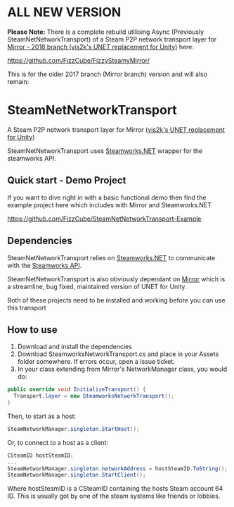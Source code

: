 # ALL NEW VERSION

**Please Note:** There is a complete rebuild utilising Async (Previously SteamNetNetworkTransport) of a Steam P2P network transport layer for [Mirror - 2018 branch (vis2k's UNET replacement for Unity)](https://github.com/vis2k/Mirror/tree/2018) here:

https://github.com/FizzCube/FizzySteamyMirror/


This is for the older 2017 branch (Mirror branch) version and will also remain:

# SteamNetNetworkTransport
A Steam P2P network transport layer for Mirror ([vis2k's UNET replacement for Unity](https://github.com/vis2k/Mirror))

SteamNetNetworkTransport uses [Steamworks.NET](https://github.com/rlabrecque/Steamworks.NET) wrapper for the steamworks API.

## Quick start - Demo Project

If you want to dive right in with a basic functional demo then find the example project here which includes with Mirror and Steamworks.NET

https://github.com/FizzCube/SteamNetNetworkTransport-Example

## Dependencies
SteamNetNetworkTransport relies on [Steamworks.NET](https://github.com/rlabrecque/Steamworks.NET) to communicate with the [Steamworks API](https://partner.steamgames.com/doc/sdk).

SteamNetNetworkTransport is also obviously dependant on [Mirror](https://github.com/vis2k/Mirror) which is a streamline, bug fixed, maintained version of UNET for Unity.

Both of these projects need to be installed and working before you can use this transport

## How to use
1. Download and install the dependencies 
2. Download SteamworksNetworkTransport.cs and place in your Assets folder somewhere. If errors occur, open a Issue ticket.
3. In your class extending from Mirror's NetworkManager class, you would do:
```csharp
public override void InitializeTransport() {
  Transport.layer = new SteamworksNetworkTransport();
}
```
Then, to start as a host:

```csharp
SteamNetworkManager.singleton.StartHost();
```

Or, to connect to a host as a client:

```csharp
CSteamID hostSteamID;
...
SteamNetworkManager.singleton.networkAddress = hostSteamID.ToString();
SteamNetworkManager.singleton.StartClient();
```
Where hostSteamID is a CSteamID containing the hosts Steam account 64 ID. This is usually got by one of the steam systems like friends or lobbies.

